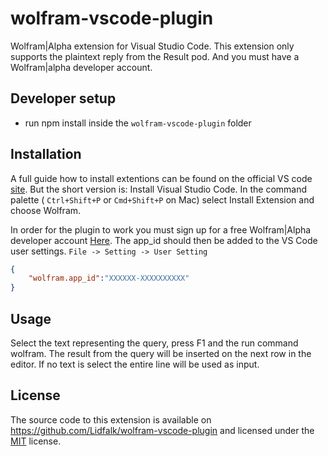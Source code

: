 # wolfram-vscode-plugin
Wolfram|Alpha extension for Visual Studio Code. This extension only supports the plaintext reply from the Result pod. And you must have a Wolfram|alpha developer account. 

## Developer setup
* run npm install inside the `wolfram-vscode-plugin` folder

## Installation
A full guide how to install extentions can be found on the official VS code [site](https://code.visualstudio.com/docs/extensions/install-extension). But the short version is: Install Visual Studio Code. In the command palette ( `Ctrl+Shift+P` or `Cmd+Shift+P` on Mac) select  Install Extension  and choose Wolfram. 

In order for the plugin to work you must sign up for a free Wolfram|Alpha developer account [Here](http://products.wolframalpha.com/api/). The app_id should then be added to the VS Code user settings. `File -> Setting -> User Setting` 
```json
{
	"wolfram.app_id":"XXXXXX-XXXXXXXXXX"
}     
```

## Usage
Select the text representing the query, press F1 and the run command wolfram. The result from the query will be inserted on the next row in the editor. If no text is select the entire line will be used as input.

## License
The source code to this extension is available on https://github.com/Lidfalk/wolfram-vscode-plugin and licensed under the [MIT](LICENSE) license. 


